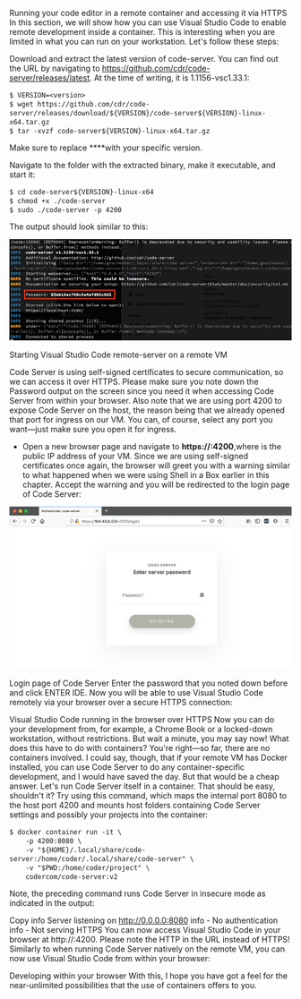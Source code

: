 Running your code editor in a remote container and accessing it via HTTPS
In this section, we will show how you can use Visual Studio Code to enable remote development inside a container. This is interesting when you are limited in what you can run on your workstation. Let's follow these steps:

Download and extract the latest version of code-server. You can find out the URL by navigating to https://github.com/cdr/code-server/releases/latest. At the time of writing, it is 1.1156-vsc1.33.1:

```
$ VERSION=<version>
$ wget https://github.com/cdr/code-server/releases/download/${VERSION}/code-server${VERSION}-linux-x64.tar.gz
$ tar -xvzf code-server${VERSION}-linux-x64.tar.gz
```

Make sure to replace **<version>**with your specific version.

Navigate to the folder with the extracted binary, make it executable, and start it:

```
$ cd code-server${VERSION}-linux-x64
$ chmod +x ./code-server
$ sudo ./code-server -p 4200
```

The output should look similar to this:

![rycr](./img/L7-RYCR-p1.png)


Starting Visual Studio Code remote-server on a remote VM

Code Server is using self-signed certificates to secure communication, so we can access it over HTTPS. Please make sure you note down the Password output on the screen since you need it when accessing Code Server from within your browser. Also note that we are using port 4200 to expose Code Server on the host, the reason being that we already opened that port for ingress on our VM. You can, of course, select any port you want—just make sure you open it for ingress.

- Open a new browser page and navigate to **https://<public IP>:4200**,where **<public IP>** is the public IP address of your VM. Since we are using self-signed certificates once again, the browser will greet you with a warning similar to what happened when we were using Shell in a Box earlier in this chapter. Accept the warning and you will be redirected to the login page of Code Server:

![rycr](./img/L7-RYCR-p2.png)


Login page of Code Server
Enter the password that you noted down before and click ENTER IDE. Now you will be able to use Visual Studio Code remotely via your browser over a secure HTTPS connection:


Visual Studio Code running in the browser over HTTPS
Now you can do your development from, for example, a Chrome Book or a locked-down workstation, without restrictions. But wait a minute, you may say now! What does this have to do with containers? You're right—so far, there are no containers involved. I could say, though, that if your remote VM has Docker installed, you can use Code Server to do any container-specific development, and I would have saved the day. But that would be a cheap answer.
Let's run Code Server itself in a container. That should be easy, shouldn't it? Try using this command, which maps the internal port 8080 to the host port 4200 and mounts host folders containing Code Server settings and possibly your projects into the container:

```
$ docker container run -it \
    -p 4200:8080 \
    -v "${HOME}/.local/share/code-server:/home/coder/.local/share/code-server" \
    -v "$PWD:/home/coder/project" \
    codercom/code-server:v2
```
Note, the preceding command runs Code Server in insecure mode as indicated in the output:

Copy
info Server listening on http://0.0.0.0:8080
info - No authentication
info - Not serving HTTPS
You can now access Visual Studio Code in your browser at http://<public IP>:4200. Please note the HTTP in the URL instead of HTTPS! Similarly to when running Code Server natively on the remote VM, you can now use Visual Studio Code from within your browser:

 Developing within your browser
With this, I hope you have got a feel for the near-unlimited possibilities that the use of containers offers to you.